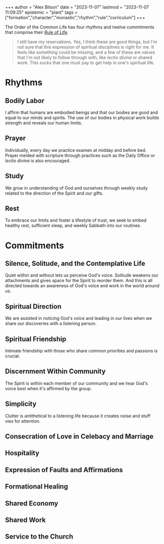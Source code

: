 +++
author = "Alex Bilson"
date = "2023-11-07"
lastmod = "2023-11-07 11:09:25"
epistemic = "plant"
tags = ["formation","character","monastic","rhythm","rule","curriculum"]
+++

The Order of the Common Life has four rhythms and twelve commitments that comprise their [Rule of Life](https://www.orderofthecommonlife.org/rule).

> I still have my reservations. Yes, I think these are good things, but I'm not sure that this expression of spiritual disciplines is right for me. It feels like something could be missing, and a few of these are values that I'm not likely to follow through with, like _lectio divina_ or shared work. This sucks that one must pay to get help in one's spiritual life.

# Rhythms

## Bodily Labor

I affirm that humans are embodied beings and that our bodies are good and equal to our minds and spirits. The use of our bodies in physical work builds strength and reveals our human limits.

## Prayer

Individually, every day we practice examen at midday and before bed. Prayer melded with scripture through practices such as the Daily Office or _lectio divina_ is also encouraged.

## Study

We grow in understanding of God and ourselves through weekly study related to the direction of the Spirit and our gifts.

## Rest

To embrace our limits and foster a lifestyle of trust, we seek to embed healthy rest, sufficient sleep, and weekly Sabbath into our routines.

# Commitments

## Silence, Solitude, and the Contemplative Life

Quiet within and without lets us perceive God's voice. Solitude weakens our attachments and gives space for the Spirit to reorder them. And this is all directed towards an awareness of God's voice and work in the world around us.

## Spiritual Direction

We are assisted in noticing God's voice and leading in our lives when we share our discoveries with a listening person.

## Spiritual Friendship

Intimate friendship with those who share common priorities and passions is crucial.

## Discernment Within Community

The Spirit is within each member of our community and we hear God's voice best when it's affirmed by the group.

## Simplicity

Clutter is antithetical to a listening life because it creates noise and stuff vies for attention.

## Consecration of Love in Celebacy and Marriage

## Hospitality

## Expression of Faults and Affirmations

## Formational Healing

## Shared Economy

## Shared Work

## Service to the Church
